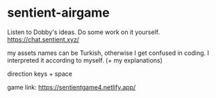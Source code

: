 # sentient-airgame

Listen to Dobby's ideas. Do some work on it yourself. https://chat.sentient.xyz/

my assets names can be Turkish, otherwise I get confused in coding. I interpreted it according to myself. (+ my explanations)

direction keys + space

game link: https://sentientgame4.netlify.app/
